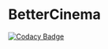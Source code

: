 # BetterCinema

[![Codacy Badge](https://app.codacy.com/project/badge/Grade/8931716be1774cb5bdd33979f530e505)](https://www.codacy.com/gh/tomvai15/BetterCinema/dashboard?utm_source=github.com&amp;utm_medium=referral&amp;utm_content=tomvai15/BetterCinema&amp;utm_campaign=Badge_Grade)
